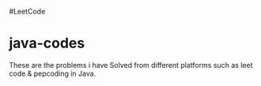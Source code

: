 #LeetCode
# java-codes
These are the problems i have Solved from different platforms such as leet code &amp; pepcoding in Java.
